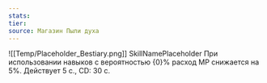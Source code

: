 ```yaml
---
stats: 
tier: 
source: Магазин Пыли духа
---
```

![[Temp/Placeholder_Bestiary.png]]
SkillNamePlaceholder
При использовании навыков с вероятностью {0}% расход МР снижается на 5%. Действует 5 с., CD: 30 с.
